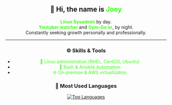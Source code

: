 <!-- Intro -->
<h2 align="center">👋 Hi, the name is <span style="color:#39ff14;">Joey</span></h2>

<p align="center">
  <strong style="color:#39ff14;">Linux Sysadmin</strong> by day.<br>
  <strong style="color:#39ff14;">Youtuber watcher</strong> and <strong style="color:#39ff14;">Gym-Go'er</strong>, by night.<br>
  Constantly seeking growth personally and professionally.
</p>

<hr>

<h3 align="center">⚙️ Skills & Tools</h3>

<div align="center">
  <ul>
    <li><span style="color:#39ff14;">🐧 Linux administration (RHEL, CentOS, Ubuntu)</span></li>
    <li><span style="color:#39ff14;">📜 Bash & Ansible Automation</span></li>
    <li><span style="color:#39ff14;">🌐 On-premise & AWS virtualization</span></li>
  </ul>
</div>

<h3 align="center">🧠 Most Used Languages</h3>

<p align="center">
  <a href="https://github.com/EnterpriseLinuxNovice?tab=repositories">
    <img src="https://github-readme-stats.vercel.app/api/top-langs/?username=EnterpriseLinuxNovice&layout=compact&hide_progress=false&langs_count=10&theme=radical" alt="Top Languages">
  </a>
</p>
